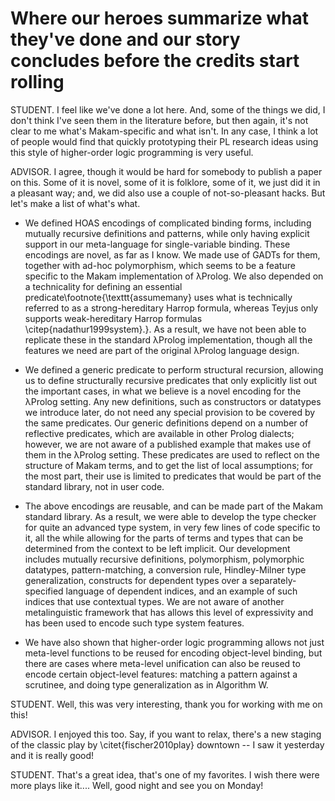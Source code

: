 # Where our heroes summarize what they've done and our story concludes before the credits start rolling

STUDENT. I feel like we've done a lot here. And, some of the things we did, I don't think
I've seen them in the literature before, but then again, it's not clear to me what's
Makam-specific and what isn't. In any case, I think a lot of people would find that
quickly prototyping their PL research ideas using this style of higher-order logic
programming is very useful.

ADVISOR. I agree, though it would be hard for somebody to publish a paper on this. Some of
it is novel, some of it is folklore, some of it, we just did it in a pleasant way; and, we
did also use a couple of not-so-pleasant hacks. But let's make a list of what's what.

- We defined HOAS encodings of complicated binding forms, including mutually recursive
  definitions and patterns, while only having explicit support in our meta-language for
  single-variable binding. These encodings are novel, as far as I know. We made use of
  GADTs for them, together with ad-hoc polymorphism, which seems to be a feature specific
  to the Makam implementation of λProlog. We also depended on a technicality for defining
  an essential predicate\footnote{\texttt{assumemany} uses what is technically referred to
  as a strong-hereditary Harrop formula, whereas Teyjus only supports weak-hereditary
  Harrop formulas \citep{nadathur1999system}.}. As a result, we have not been able to
  replicate these in the standard λProlog implementation, though all the features we need
  are part of the original λProlog language design.

- We defined a generic predicate to perform structural recursion, allowing us to define
  structurally recursive predicates that only explicitly list out the important cases, in
  what we believe is a novel encoding for the λProlog setting. Any new definitions, such
  as constructors or datatypes we introduce later, do not need any special provision to be
  covered by the same predicates. Our generic definitions depend on a number of reflective
  predicates, which are available in other Prolog dialects; however, we are not aware of a
  published example that makes use of them in the λProlog setting. These predicates are
  used to reflect on the structure of Makam terms, and to get the list of local
  assumptions; for the most part, their use is limited to predicates that would be part of
  the standard library, not in user code.

- The above encodings are reusable, and can be made part of the Makam standard library. As
  a result, we were able to develop the type checker for quite an advanced type system, in
  very few lines of code specific to it, all the while allowing for the parts of terms and
  types that can be determined from the context to be left implicit. Our development
  includes mutually recursive definitions, polymorphism, polymorphic datatypes,
  pattern-matching, a conversion rule, Hindley-Milner type generalization, constructs for
  dependent types over a separately-specified language of dependent indices, and an
  example of such indices that use contextual types.  We are not aware of another
  metalinguistic framework that has allows this level of expressivity and has been used to
  encode such type system features.

- We have also shown that higher-order logic programming allows not just meta-level
  functions to be reused for encoding object-level binding, but there are cases where
  meta-level unification can also be reused to encode certain object-level features:
  matching a pattern against a scrutinee, and doing type generalization as in Algorithm W.

STUDENT. Well, this was very interesting, thank you for working with me on this!

ADVISOR. I enjoyed this too. Say, if you want to relax, there's a new staging of the classic play by \citet{fischer2010play} downtown -- I saw it yesterday and it is really good!

STUDENT. That's a great idea, that's one of my favorites. I wish there were more plays like it.... Well, good night and see you on Monday!

